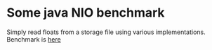 # Some java NIO benchmark
Simply read floats from a storage file using various implementations.
Benchmark is [here](src/test/java/org/yah/benchmark/nio/bench/FloatChunkReaderBench.java)